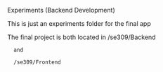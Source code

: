 Experiments (Backend Development)

This is just an experiments folder for the final app

The final project is both located in 
      /se309/Backend
      
      and
      
      /se309/Frontend
